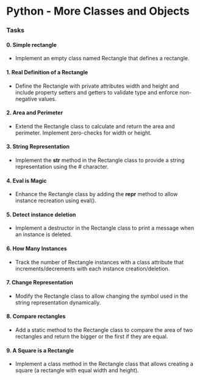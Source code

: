 # Python - More Classes and Objects

### Tasks
#### 0. Simple rectangle
- Implement an empty class named Rectangle that defines a rectangle.

#### 1. Real Definition of a Rectangle
- Define the Rectangle with private attributes width and height and include property setters and getters to validate type and enforce non-negative values.

#### 2. Area and Perimeter
- Extend the Rectangle class to calculate and return the area and perimeter. Implement zero-checks for width or height.

#### 3. String Representation
- Implement the __str__ method in the Rectangle class to provide a string representation using the # character.

#### 4. Eval is Magic
- Enhance the Rectangle class by adding the __repr__ method to allow instance recreation using eval().

#### 5. Detect instance deletion
- Implement a destructor in the Rectangle class to print a message when an instance is deleted.

#### 6. How Many Instances
- Track the number of Rectangle instances with a class attribute that increments/decrements with each instance creation/deletion.

#### 7. Change Representation
- Modify the Rectangle class to allow changing the symbol used in the string representation dynamically.

#### 8. Compare rectangles
- Add a static method to the Rectangle class to compare the area of two rectangles and return the bigger or the first if they are equal.

  

#### 9. A Square is a Rectangle
- Implement a class method in the Rectangle class that allows creating a square (a rectangle with equal width and height).
